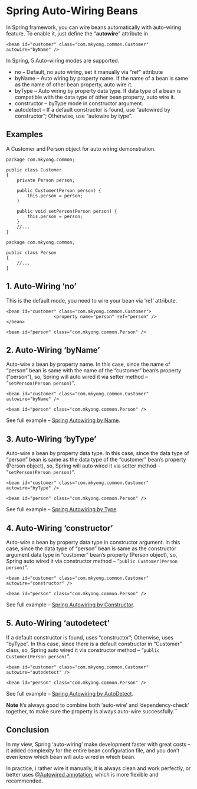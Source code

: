 # Spring Auto-Wiring Beans

In Spring framework, you can wire beans automatically with auto-wiring feature. To enable it, just define the “**autowire**” attribute in <bean>.

```
<bean id="customer" class="com.mkyong.common.Customer" autowire="byName" />
```

In Spring, 5 Auto-wiring modes are supported.

- no – Default, no auto wiring, set it manually via “ref” attribute
- byName – Auto wiring by property name. If the name of a bean is same as the name of other bean property, auto wire it.
- byType – Auto wiring by property data type. If data type of a bean is compatible with the data type of other bean property, auto wire it.
- constructor – byType mode in constructor argument.
- autodetect – If a default constructor is found, use “autowired by constructor”; Otherwise, use “autowire by type”.

## Examples

A Customer and Person object for auto wiring demonstration.

```
package com.mkyong.common;

public class Customer
{
	private Person person;

	public Customer(Person person) {
		this.person = person;
	}

	public void setPerson(Person person) {
		this.person = person;
	}
	//...
}
```

```
package com.mkyong.common;

public class Person
{
	//...
}
```

## 1. Auto-Wiring ‘no’

This is the default mode, you need to wire your bean via ‘ref’ attribute.

```
<bean id="customer" class="com.mkyong.common.Customer">
                  <property name="person" ref="person" />
</bean>

<bean id="person" class="com.mkyong.common.Person" />
```

## 2. Auto-Wiring ‘byName’

Auto-wire a bean by property name. In this case, since the name of “person” bean is same with the name of the “customer” bean’s property (“person”), so, Spring will auto wired it via setter method – “`setPerson(Person person)`“.

```
<bean id="customer" class="com.mkyong.common.Customer" autowire="byName" />

<bean id="person" class="com.mkyong.common.Person" />
```

See full example – [Spring Autowiring by Name](http://www.mkyong.com/spring/spring-autowiring-by-name/).

## 3. Auto-Wiring ‘byType’

Auto-wire a bean by property data type. In this case, since the data type of “person” bean is same as the data type of the “customer” bean’s property (Person object), so, Spring will auto wired it via setter method – “`setPerson(Person person)`“.

```
<bean id="customer" class="com.mkyong.common.Customer" autowire="byType" />

<bean id="person" class="com.mkyong.common.Person" />
```

See full example – [Spring Autowiring by Type](http://www.mkyong.com/spring/spring-autowiring-by-type/).

## 4. Auto-Wiring ‘constructor’

Auto-wire a bean by property data type in constructor argument. In this case, since the data type of “person” bean is same as the constructor argument data type in “customer” bean’s property (Person object), so, Spring auto wired it via constructor method – “`public Customer(Person person)`“.

```
<bean id="customer" class="com.mkyong.common.Customer" autowire="constructor" />

<bean id="person" class="com.mkyong.common.Person" />
```

See full example – [Spring Autowiring by Constructor](http://www.mkyong.com/spring/spring-autowiring-by-constructor/).

## 5. Auto-Wiring ‘autodetect’

If a default constructor is found, uses “constructor”; Otherwise, uses “byType”. In this case, since there is a default constructor in “Customer” class, so, Spring auto wired it via constructor method – “`public Customer(Person person)`“.

```
<bean id="customer" class="com.mkyong.common.Customer" autowire="autodetect" />

<bean id="person" class="com.mkyong.common.Person" />
```

See full example – [Spring Autowiring by AutoDetect](http://www.mkyong.com/spring/spring-autowiring-by-autodetect/).

**Note**
It’s always good to combine both ‘auto-wire’ and ‘dependency-check’ together, to make sure the property is always auto-wire successfully.``

## Conclusion

In my view, Spring ‘auto-wiring’ make development faster with great costs – it added complexity for the entire bean configuration file, and you don’t even know which bean will auto wired in which bean.

In practice, i rather wire it manually, it is always clean and work perfectly, or better uses [@Autowired annotation](http://www.mkyong.com/spring/spring-auto-wiring-beans-with-autowired-annotation/), which is more flexible and recommended.